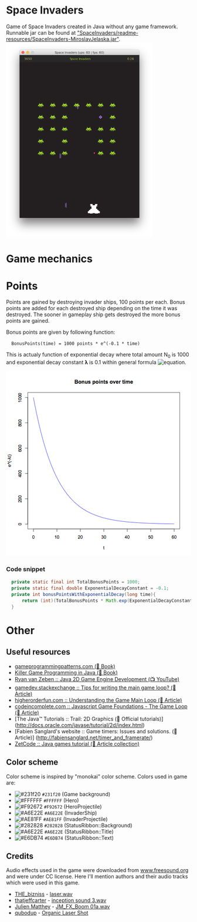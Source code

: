# Space Invaders
Game of Space Invaders created in Java without any game framework.
Runnable jar can be found at ["SpaceInvaders/readme-resources/SpaceInvaders-MiroslavJelaska.jar"](https://github.com/MiroslavJelaska/SpaceInvaders/blob/master/readme-resources/SpaceInvaders-MiroslavJelaska.jar?raw=true).
<img src="readme-resources/screenshot2.png" alt="Screenshot" width="400"/>

# Game mechanics
# Points
Points are gained by destroying invader ships, 100 points per each. Bonus points are added for each destroyed ship depending on the time it was destroyed. The sooner in gameplay ship gets destroyed the more bonus points are gained.

Bonus points are given by following function:
```
  BonusPoints(time) = 1000 points * e^(-0.1 * time)
```
This is actualy function of exponential decay where total amount N<sub>0</sub> is 1000 and exponential decay constant 𝛌 is 0.1 within general formula 
![equation](https://wikimedia.org/api/rest_v1/media/math/render/svg/baa07972d73b76745139edb5b4aa0aa3b9eac222).

![Bonus points plot](readme-resources/bonus-points-plot.png)

### Code snippet
``` Java
  private static final int TotalBonusPoints = 1000;
  private static final double ExponentialDecayConstant = -0.1;
  private int bonusPointsWithExponentialDecay(long time){
      return (int)(TotalBonusPoints * Math.exp(ExponentialDecayConstant * time));
  }
```

# Other

## Useful resources

* [gameprogrammingpatterns.com (📖 Book)](http://gameprogrammingpatterns.com/)
* [Killer Game Programming in Java (📖 Book)](https://www.amazon.com/Killer-Game-Programming-Andrew-Davison/dp/0596007302#immersive-view_1419346106105)
* [Ryan van Zeben :: Java 2D Game Engine Development (📺 YouTube)](https://www.youtube.com/playlist?list=PL8CAB66181A502179)
* [gamedev.stackexchange :: Tips for writing the main game loop? (📄 Article)](http://gamedev.stackexchange.com/questions/651/tips-for-writing-the-main-game-loop)
* [higherorderfun.com :: Understanding the Game Main Loop (📄 Article)](http://higherorderfun.com/blog/2010/08/17/understanding-the-game-main-loop/)
* [codeincomplete.com :: Javascript Game Foundations - The Game Loop (📄 Article)](http://codeincomplete.com/posts/javascript-game-foundations-the-game-loop/)
* [The Java™ Tutorials :: Trail: 2D Graphics (📄 Official tutorials)] (http://docs.oracle.com/javase/tutorial/2d/index.html)
* [Fabien Sanglard's website :: Game timers: Issues and solutions. (📄 Article)] (http://fabiensanglard.net/timer_and_framerate/)
* [ZetCode :: Java games tutorial (📄 Article collection)](http://zetcode.com/tutorials/javagamestutorial/)


## Color scheme
Color scheme is inspired by "monokai" color scheme. Colors used in game are:

* ![#231f20](http://placehold.it/15/231f20/000000?text=+) `#231f20` (Game background)
* ![#FFFFFF](http://placehold.it/15/FFFFFF/000000?text=+) `#FFFFFF` (Hero)
* ![#F92672](http://placehold.it/15/f03c15/000000?text=+) `#F92672` (HeroProjectile)
* ![#A6E22E](http://placehold.it/15/A6E22E/000000?text=+) `#A6E22E` (InvaderShip)
* ![#AE81FF](http://placehold.it/15/AE81FF/000000?text=+) `#AE81FF` (InvaderProjectile)
* ![#282828](http://placehold.it/15/282828/000000?text=+) `#282828` (StatusRibbon::Background)
* ![#A6E22E](http://placehold.it/15/A6E22E/000000?text=+) `#A6E22E` (StatusRibbon::Title)
* ![#E6DB74](http://placehold.it/15/E6DB74/000000?text=+) `#E6DB74` (StatusRibbon::Text)

## Credits
Audio effects used in the game were downloaded from www.freesound.org and were under CC license. Here I'll mention authors and their audio tracks which were used in this game.

* [THE_bizniss](https://www.freesound.org/people/THE_bizniss) - [laser.wav](https://www.freesound.org/people/THE_bizniss/sounds/39459/)
* [thatjeffcarter](https://www.freesound.org/people/thatjeffcarter) - [inception sound 3.wav](https://www.freesound.org/people/thatjeffcarter/sounds/106521)
* [Julien Matthey](https://www.freesound.org/people/Julien%20Matthey) - [JM_FX_Boom 01a.wav](https://www.freesound.org/people/Julien%20Matthey/sounds/201571)
* [qubodup](https://www.freesound.org/people/qubodup) - [Organic Laser Shot](https://www.freesound.org/people/qubodup/sounds/238991)
